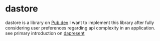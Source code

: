 # dastore
dastore is a library on [Pub.dev](https://pub.dev/packages/dastore)
I want to implement this library after fully considering user preferences regarding api complexity in an application.\
see primary introduction on [dapresent](https://pub.dev/packages/dapresent)